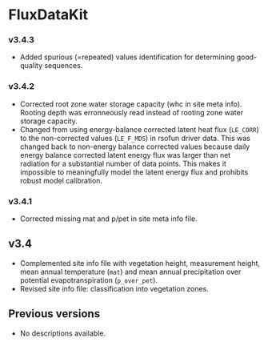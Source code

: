 # FluxDataKit

### v3.4.3

- Added spurious (=repeated) values identification for determining good-quality sequences.

### v3.4.2

- Corrected root zone water storage capacity (whc in site meta info). Rooting depth was erronneously read instead of rooting zone water storage capacity.
- Changed from using energy-balance corrected latent heat flux (`LE_CORR`) to the non-corrected values (`LE_F_MDS`) in rsofun driver data. This was changed back to non-energy balance corrected values because daily energy balance corrected latent energy flux was larger than net radiation for a substantial number of data points. This makes it impossible to meaningfully model the latent energy flux and prohibits robust model calibration.

### v3.4.1

- Corrected missing mat and p/pet in site meta info file.

## v3.4

- Complemented site info file with vegetation height, measurement height, mean annual temperature (`mat`) and mean annual precipitation over potential evapotranspiration (`p_over_pet`).
- Revised site info file: classification into vegetation zones.

## Previous versions

- No descriptions available.
